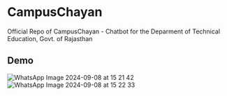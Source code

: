 # CampusChayan
Official Repo of CampusChayan - Chatbot for the Deparment of Technical Education, Govt. of Rajasthan

## Demo

![WhatsApp Image 2024-09-08 at 15 21 42](https://github.com/user-attachments/assets/a15604a9-7a8b-464b-88af-2bf9cdfa03af)
![WhatsApp Image 2024-09-08 at 15 22 33](https://github.com/user-attachments/assets/a4a0d526-649a-4605-a61d-a6c236e63c3b)

